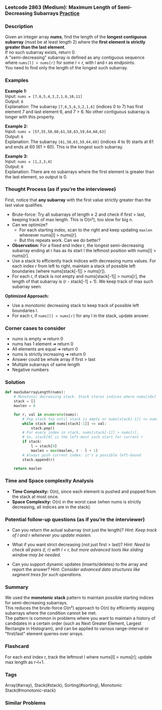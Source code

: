 ### Leetcode 2863 (Medium): Maximum Length of Semi-Decreasing Subarrays [Practice](https://leetcode.com/problems/maximum-length-of-semi-decreasing-subarrays)

### Description  
Given an integer array **nums**, find the length of the **longest contiguous subarray** (must be at least length 2) where the **first element is strictly greater than the last element**.  
If no such subarray exists, return 0.  
A "semi-decreasing" subarray is defined as any contiguous sequence where `nums[l] > nums[r]` for some l < r, with l and r as endpoints.  
You need to find only the length of the longest such subarray.

### Examples  

**Example 1:**  
Input: `nums = [7,6,5,4,3,2,1,6,10,11]`  
Output: `8`  
Explanation: The subarray `[7,6,5,4,3,2,1,6]` (indices 0 to 7) has first element 7 and last element 6, and 7 > 6. No other contiguous subarray is longer with this property.

**Example 2:**  
Input: `nums = [57,55,50,60,61,58,63,59,64,60,63]`  
Output: `6`  
Explanation: The subarray `[61,58,63,59,64,60]` (indices 4 to 9) starts at 61 and ends at 60 (61 > 60). This is the longest such subarray.

**Example 3:**  
Input: `nums = [1,2,3,4]`  
Output: `0`  
Explanation: There are no subarrays where the first element is greater than the last element, so output is 0.


### Thought Process (as if you’re the interviewee)  
First, notice that **any subarray** with the first value strictly greater than the last value qualifies.  
- Brute-force: Try all subarrays of length ≥ 2 and check if first > last, keeping track of max length. This is O(n²), too slow for big n.
- Can we optimize?  
  - For each starting index, scan to the right and keep updating `maxlen` whenever nums[l] > nums[r].
  - But this repeats work. Can we do better?
- **Observation:** For a fixed end index r, the longest semi-decreasing subarray ending at r has as its start l the leftmost position with nums[l] > nums[r].  
- Use a stack to efficiently track indices with decreasing nums values. For each index r from left to right, maintain a stack of possible left boundaries (where nums[stack[-1]] > nums[r]).
- For each r, if stack is not empty and nums[stack[-1]] > nums[r], the length of that subarray is (r - stack[-1] + 1). We keep track of max such subarray seen.

**Optimized Approach:**  
- Use a monotonic decreasing stack to keep track of possible left boundaries l.
- For each r, if `nums[l] > nums[r]` for any l in the stack, update answer.

### Corner cases to consider  
- nums is empty ➔ return 0  
- nums has 1 element ➔ return 0  
- All elements are equal ➔ return 0  
- nums is strictly increasing ➔ return 0  
- Answer could be whole array if first > last  
- Multiple subarrays of same length  
- Negative numbers

### Solution

```python
def maxSubarrayLength(nums):
    # Monotonic decreasing stack. Stack stores indices where nums[idx] is decreasing.
    stack = []
    maxlen = 0

    for r, val in enumerate(nums):
        # Pop stack top until stack is empty or nums[stack[-1]] <= nums[r]
        while stack and nums[stack[-1]] <= val:
            stack.pop()
        # For every index in stack, nums[stack[-1]] > nums[r],
        # So, stack[0] is the left-most such start for current r
        if stack:
            l = stack[0]
            maxlen = max(maxlen, r - l + 1)
        # Always push current index: it's a possible left-bound
        stack.append(r)

    return maxlen
```

### Time and Space complexity Analysis  

- **Time Complexity:** O(n), since each element is pushed and popped from the stack at most once.
- **Space Complexity:** O(n) in the worst case (when nums is strictly decreasing, all indices are in the stack).

### Potential follow-up questions (as if you’re the interviewer)  

- Can you return the actual subarray (not just the length)?
  *Hint: Keep track of l and r whenever you update maxlen.*

- What if you want strict decreasing (not just first > last)?
  *Hint: Need to check all pairs (l, r) with l < r, but more advanced tools like sliding window may be needed.*

- Can you support dynamic updates (inserts/deletes) to the array and report the answer?
  *Hint: Consider advanced data structures like segment trees for such operations.*

### Summary
We used the **monotonic stack** pattern to maintain possible starting indices for semi-decreasing subarrays.  
This reduces the brute-force O(n²) approach to O(n) by efficiently skipping subarrays where the condition cannot be met.  
The pattern is common in problems where you want to maintain a history of candidates in a certain order (such as Next Greater Element, Largest Rectangle in Histogram), and can be applied to various range-interval or "first/last" element queries over arrays.


### Flashcard
For each end index r, track the leftmost l where nums[l] > nums[r]; update max length as r–l+1.

### Tags
Array(#array), Stack(#stack), Sorting(#sorting), Monotonic Stack(#monotonic-stack)

### Similar Problems
